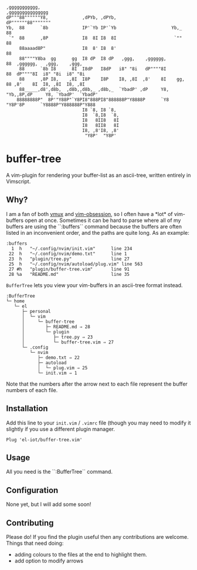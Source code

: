 ```
,ggggggggggg,                                                  ,ggggggggggggggg
dP"""88""""""Y8,             ,dPYb, ,dPYb,                     dP""""""88"""""""
Yb,  88      `8b             IP'`Yb IP'`Yb                     Yb,_    88
 `"  88      ,8P             I8  8I I8  8I                      `""    88
     88aaaad8P"              I8  8' I8  8'                             88
     88""""Y8ba  gg      gg  I8 dP  I8 dP   ,ggg,    ,gggggg,          88  ,gggggg,   ,ggg,    ,ggg,
     88      `8b I8      8I  I8dP   I8dP   i8" "8i   dP""""8I          88  dP""""8I  i8" "8i  i8" "8i
     88      ,8P I8,    ,8I  I8P    I8P    I8, ,8I  ,8'    8I    gg,   88 ,8'    8I  I8, ,8I  I8, ,8I
     88_____,d8',d8b,  ,d8b,,d8b,_ ,d8b,_  `YbadP' ,dP     Y8,    "Yb,,8P,dP     Y8, `YbadP'  `YbadP'
    88888888P"  8P'"Y88P"`Y8PI8"888PI8"888888P"Y8888P      `Y8      "Y8P'8P      `Y8888P"Y888888P"Y888
                             I8 `8, I8 `8,
                             I8  `8,I8  `8,
                             I8   8II8   8I
                             I8   8II8   8I
                             I8, ,8'I8, ,8'
                              "Y8P'  "Y8P'
```
<h1>buffer-tree</h1>
A vim-plugin for rendering your buffer-list as an ascii-tree, written entirely in Vimscript.


<h2>Why?</h2>
I am a fan of both <a href='https://github.com/jceb/vmux'>vmux</a> and <a href='https://github.com/tpope/vim-obsession'>vim-obsession</a>, so I often have a *lot* of vim-buffers open at once. Sometimes it can be hard to parse where all of my buffers are using the ``:buffers`` command because the buffers are often listed in an inconvenient order, and the paths are quite long. As an example:

```
:buffers
  1  h   "~/.config/nvim/init.vim"      line 234
 22  h   "~/.config/nvim/demo.txt"      line 1
 23  h   "plugin/tree.py"               line 27
 25  h   "~/.config/nvim/autoload/plug.vim" line 563
 27 #h   "plugin/buffer-tree.vim"       line 91
 28 %a   "README.md"                    line 35
```

``BufferTree`` lets you view your vim-buffers in an ascii-tree format instead.

```
:BufferTree
└─ home
   └─ el
      ├─ personal
      │  └─ vim
      │     └─ buffer-tree
      │        ├─ README.md ⇒ 28
      │        └─ plugin
      │           ├─ tree.py ⇒ 23
      │           └─ buffer-tree.vim ⇒ 27
      └─ .config
         └─ nvim
            ├─ demo.txt ⇒ 22
            ├─ autoload
            │  └─ plug.vim ⇒ 25
            └─ init.vim ⇒ 1
```

Note that the numbers after the arrow next to each file represent the buffer numbers of each file.

<h2>Installation</h2>

Add this line to your `init.vim` / `.vimrc` file (though you may need to modify it slightly if you use a different plugin manager.
```
Plug 'el-iot/buffer-tree.vim'
```

<h2>Usage</h2>
All you need is the ``:BufferTree`` command.

<h2>Configuration</h2>
None yet, but I will add some soon!

<h2>Contributing</h2>
Please do! If you find the plugin useful then any contributions are welcome. Things that need doing:<br>

 - adding colours to the files at the end to highlight them.
 - add option to modify arrows
